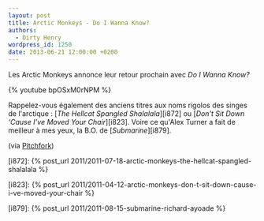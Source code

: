 ```yaml
---
layout: post
title: Arctic Monkeys - Do I Wanna Know?
authors:
  - Dirty Henry
wordpress_id: 1250
date: 2013-06-21 12:00:00 +0200
---
```


Les Arctic Monkeys annonce leur retour prochain avec _Do I Wanna Know?_

{% youtube bpOSxM0rNPM %}

Rappelez-vous également des anciens titres aux noms rigolos des singes de
l'arctique : [_The Hellcat Spangled Shalalala_][i872] ou [_Don’t Sit Down ‘Cause
I’ve Moved Your Chair_][i823]. Voire ce qu'Alex Turner a fait de meilleur à mes
yeux, la B.O. de [_Submarine_][i879].

(via
[Pitchfork](http://pitchfork.com/news/51224-listen-new-arctic-monkeys-do-i-wanna-know/))

[i872]:
{% post_url 2011/2011-07-18-arctic-monkeys-the-hellcat-spangled-shalalala %}

[i823]:
{% post_url 2011/2011-04-12-arctic-monkeys-don-t-sit-down-cause-i-ve-moved-your-chair %}

[i879]: {% post_url 2011/2011-08-15-submarine-richard-ayoade %}

